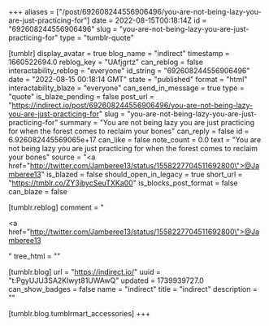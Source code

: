 +++
aliases = ["/post/692608244556906496/you-are-not-being-lazy-you-are-just-practicing-for"]
date = 2022-08-15T00:18:14Z
id = "692608244556906496"
slug = "you-are-not-being-lazy-you-are-just-practicing-for"
type = "tumblr-quote"

[tumblr]
display_avatar = true
blog_name = "indirect"
timestamp = 1660522694.0
reblog_key = "UAfjgrtz"
can_reblog = false
interactability_reblog = "everyone"
id_string = "692608244556906496"
date = "2022-08-15 00:18:14 GMT"
state = "published"
format = "html"
interactability_blaze = "everyone"
can_send_in_message = true
type = "quote"
is_blaze_pending = false
post_url = "https://indirect.io/post/692608244556906496/you-are-not-being-lazy-you-are-just-practicing-for"
slug = "you-are-not-being-lazy-you-are-just-practicing-for"
summary = "You are not being lazy you are just practicing for when the forest comes to reclaim your bones"
can_reply = false
id = 6.926082445569065e+17
can_like = false
note_count = 0.0
text = "You are not being lazy you are just practicing for when the forest comes to reclaim your bones"
source = "<a href=\"http://twitter.com/Jamberee13/status/1558227704511692800\">@Jamberee13</a>"
is_blazed = false
should_open_in_legacy = true
short_url = "https://tmblr.co/ZY3jbycSeuTXKa00"
is_blocks_post_format = false
can_blaze = false

[tumblr.reblog]
comment = "<p><a href=\"http://twitter.com/Jamberee13/status/1558227704511692800\">@Jamberee13</a></p>"
tree_html = ""

[tumblr.blog]
url = "https://indirect.io/"
uuid = "t:PgyUJU3SA2Klwyt81UWAwQ"
updated = 1739939727.0
can_show_badges = false
name = "indirect"
title = "indirect"
description = ""

[tumblr.blog.tumblrmart_accessories]
+++
